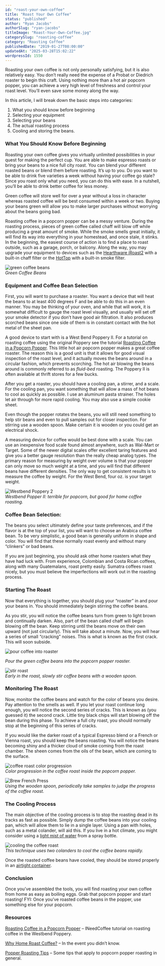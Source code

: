 ```yaml
---
id: "roast-your-own-coffee"
title: "Roast Your Own Coffee"
status: "published"
author: "Ryan Jacobs"
authorSlug: "ryan-jacobs"
titleImage: "Roast-Your-Own-Coffee.jpg"
categorySlug: "roasting-coffee"
category: "Roasting Coffee"
publishedDate: "2019-01-27T08:00:00"
updatedAt: "2025-03-28T15:02:22"
wordpressId: 1550
---
```


Roasting your own coffee is not only personally satisfying, but it is also relatively easy. You don’t really need the expense of a Probat or Diedrich roaster to begin this craft. Using nothing more than a hot air popcorn popper, you can achieve a very high level of freshness and control your roast level. You’ll even save some money along the way.

In this article, I will break down the basic steps into categories:

1.  What you should know before beginning
2.  Selecting your equipment
3.  Selecting your beans
4.  The actual roasting process
5.  Cooling and storing the beans.

### What You Should Know Before Beginning

Roasting your own coffee gives you virtually unlimited possibilities in your quest for making the perfect cup. You are able to make espresso roasts or bring your beans to a nice full city roast. You can blend your different roasted beans or blend them before roasting. It’s up to you. Do you want to be able to drink five varieties a week without having your coffee go stale? Since you roast only what you need, you can do this with ease. In a nutshell, you’ll be able to drink better coffee for less money.

Green coffee will store well for over a year without a loss in character whereas roasted coffee will be best consumed within a week or two. Buying your beans green will allow you to make larger purchases without worrying about the beans going bad.

Roasting coffee in a popcorn popper can be a messy venture. During the roasting process, pieces of green coffee called chaff will blow off while producing a great amount of smoke. While the smoke smells great initially, it will find its way into everything in your homestead, and once stale, it stinks. In the beginning, the easiest course of action is to find a place to roast outside, such as a garage, porch, or balcony. Along the way, you may upgrade your equipment to devices such as the [Hearthware iRoast2](http://ineedcoffee.com/roasting-coffee-in-a-popcorn-popper/) with a built-in chaff filter or the [HotTop](http://ineedcoffee.com/hottop-kn-8828p-coffee-bean-roaster-first-look/) with a built-in smoke filter.

![green coffee beans](green-coffee-beans1.jpg)  
*Green Coffee Beans*

### Equipment and Coffee Bean Selection

First, you will want to purchase a roaster. You want a device that will heat the beans to at least 400 degrees F and be able to do this in an even manner. You may be thinking of your oven, and while that will work, it is somewhat difficult to gauge the roast level visually, and usually will set off your smoke detector if you don’t have good air filtration. It also produces scorched beans since one side of them is in constant contact with the hot metal of the sheet pan.

A good device to start with is a West Bend Poppery II. For a tutorial on roasting coffee using the original Poppery see the tutorial [Roasting Coffee in a Popcorn Popper](http://ineedcoffee.com/roasting-coffee-in-a-popcorn-popper/). This little hot air popcorn popper makes a great coffee roaster. The reason this is a good unit is that it allows for good visual inspection of the roast level, and it actually moves the beans around in a circular fashion, which prevents scorching. The hot air blowing the beans around is commonly referred to as *fluid-bed* roasting. The Poppery II is often available at thrift stores for a few bucks.

After you get a roaster, you should have a cooling pan, a stirrer, and a scale. For the cooling pan, you want something that will allow a mass of hot beans to cool as quickly as possible. I use an aluminum pasta strainer. The holes let air through for more rapid cooling. You may also use a simple cookie sheet.

Even though the popper rotates the beans, you will still need something to help stir beans and even to pull samples out for closer inspection. For stirring use a wooden spoon. Make certain it is wooden or you could get an electrical shock.

A measuring device for coffee would be best done with a scale. You can use an inexpensive food scale found almost anywhere, such as Wal-Mart or Target. Some of the newer digital scales offer excellent taring features and give you a better gauge resolution than the really cheap analog types. The primary reason for measuring by weight over volume is that your popper can only move so much weight at a time, and you will find that different beans have different densities. The only way to get consistent results is to measure the coffee by weight. For the West Bend, four oz. is your target weight.

![Westbend Poppery 2](popper250.jpg)  
*Westbend Popper II: terrible for popcorn, but good for home coffee roasting.*

### Coffee Bean Selection:

The beans you select ultimately define your taste preferences, and if the flavor is at the top of your list, you will want to choose an Arabica coffee bean. To be very simplistic, a good bean is generally uniform in shape and color. You will find that these normally roast evenly and without many “clinkers” or bad beans.

If you are just beginning, you should ask other home roasters what they have had luck with. From experience, Colombian and Costa Rican coffees, along with many Guatemalans, roast pretty easily. Sumatra coffees roast nicely, but you must believe the imperfections will work out in the roasting process.

### Starting The Roast

Now that everything is together, you should plug your “roaster” in and pour your beans in. You should immediately begin stirring the coffee beans.

As you stir, you will notice the coffee beans turn from green to light brown and continually darken. Also, part of the bean called chaff will begin blowing off the bean. Keep stirring until the beans move on their own upward (not just circularly). This will take about a minute. Now, you will hear a series of small “cracking” noises. This is what is known as the first crack. This will soon subside.

![pour coffee into roaster](pour250.jpg)

*Pour the green coffee beans into the popcorn popper roaster.*

![stir roast](stir250.jpg)  
*Early in the roast, slowly stir coffee beans with a wooden spoon.*

### Monitoring The Roast

Now, monitor the coffee beans and watch for the color of beans you desire. Pay attention to the smells as well. If you let your roast continue long enough, you will notice the second series of cracks. This is known as (you guessed it) the second crack. Little tiny black chips will start blowing off the bean during this phase. To achieve a full city roast, you should normally stop at the beginning of this series of cracks.

If you would like the darker roast of a typical Espresso blend or a French or Vienna roast, you should keep the beans roasting. You will notice the beans becoming shiny and a thicker cloud of smoke coming from the roast chamber. The sheen comes from the oils of the bean, which are coming to the surface.

![coffee roast color progression](popcorn-coffee-roast-colors.jpg)  
*Color progression in the coffee roast inside the popcorn popper.*

![Brew French Press](check-the-roast.jpg)  
*Using the wooden spoon, periodically take samples to judge the progress of the coffee roast.*

### The Cooling Process

The main objective of the cooling process is to stop the roasting dead in its tracks as fast as possible. Simply dump the coffee beans into your cooling pan, which will allow them to lie in a single layer. Using a pan with holes, such as a metal colander, will aid this. If you live in a hot climate, you might consider using a [light mist of water](http://ineedcoffee.com/popper-roasting-tips/) from a spray bottle.

![cooling the coffee roast](cooling-the-coffee-roast.jpg)  
*This technique uses two colanders to cool the coffee beans rapidly.*

Once the roasted coffee beans have cooled, they should be stored properly in an [airtight container](http://ineedcoffee.com/coffee-storage/).

### Conclusion

Once you’ve assembled the tools, you will find roasting your own coffee from home as easy as boiling eggs. Grab that popcorn popper and start roasting! FYI: Once you’ve roasted coffee beans in the popper, use something else for your popcorn.

### Resources

[Roasting Coffee in a Popcorn Popper](http://ineedcoffee.com/roasting-coffee-in-a-popcorn-popper/) – INeedCoffee tutorial on roasting coffee in the Westbend Poppery.

[Why Home Roast Coffee?](http://ineedcoffee.com/why-home-roast/) – In the event you didn’t know.

[Popper Roasting Tips](http://ineedcoffee.com/popper-roasting-tips/) – Some tips that apply to popcorn popper roasting in general.